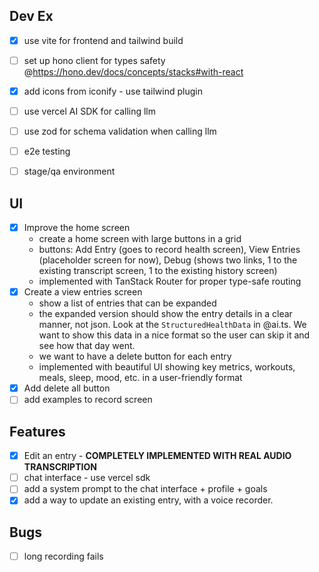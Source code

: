 ## Dev Ex
- [x] use vite for frontend and tailwind build 
- [ ] set up hono client for types safety @https://hono.dev/docs/concepts/stacks#with-react
- [x] add icons from iconify - use tailwind plugin
- [ ] use vercel AI SDK for calling llm
- [ ] use zod for schema validation when calling llm
- [ ] e2e testing
- [ ] stage/qa environment


## UI
- [x] Improve the home screen
   - create a home screen with large buttons in a grid
   - buttons: Add Entry (goes to record health screen), View Entries (placeholder screen for now), Debug (shows two links, 1 to the existing transcript screen, 1 to the existing history screen)
   - implemented with TanStack Router for proper type-safe routing
- [x] Create a view entries screen
    - show a list of entries that can be expanded
    - the expanded version should show the entry details in a clear manner, not json. Look at the `StructuredHealthData` in @ai.ts. We want to show this data in a nice format so the user can skip it and see how that day went. 
    - we want to have a delete button for each entry
    - implemented with beautiful UI showing key metrics, workouts, meals, sleep, mood, etc. in a user-friendly format
- [x] Add delete all button
- [ ] add examples to record screen

## Features
- [x] Edit an entry - **COMPLETELY IMPLEMENTED WITH REAL AUDIO TRANSCRIPTION**
- [ ] chat interface - use vercel sdk
- [ ] add a system prompt to the chat interface + profile + goals
- [x] add a way to update an existing entry, with a voice recorder.

## Bugs
- [ ] long recording fails
